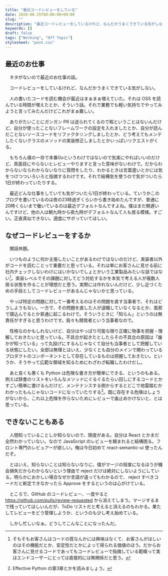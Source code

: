 ```yaml
---
title: "最近コードレビューをしている"
date: 2020-06-25T00:00:00+09:00
slug: ""
description: "最近コードレビューをしているけれど、なんだかうまくできている気がしない。"
keywords: []
draft: false
tags: ["Working", "Off Topic"]
stylesheet: "post.css"
---
```


## 最近のお仕事

　ネタがないので最近のお仕事の話。

　コードレビューをしているけれど、なんだかうまくできている気がしない。

　人の書いたコードを読む機会が最近はまぁまぁ増えていた。それは OSS を読んでいる時間が増えたとか、そういう話。それで業務でも軽い気持ちでやってみようと言ってみたんだけどこれがまぁ難しい。

　ありがたいことにガンガン PR は送られてくるので暇ということはないんだけど、自分が使ったことないフレームワークの設定を入れましたとか、自分が読んだことないソースコードをリファクタリングしましたとか、どう考えてもメンテしたくないクラスのメソッドの実装修正しましたとかいっぱいリクエストがくる。

　もちろん僕の一存で本番Goというわけではないので気楽にやればいいのだけど、真面目にやらないとレビューやりますと言った意味がないわけで。だからわからないならわからないなりに質問をしたり、わかるときは言葉遣いとかには気をつけつついろいろと指摘するわけです。それで結構気を使うので気がついたら1日が終わっていたりする。

　最近どんな仕事をしていても気がついたら1日が終わっている。ていうかこのブログを書いているのは夜の23時過ぎくらいから書き始めたんですが、普通に20時くらいまで働いているのは最近デフォルトなんですよね。僕はまだ朝遅いんですけど、他の人は朝九時から夜九時がデフォルトなんて人も居る模様。すごい。正直真似できない。適度にサボっていてほしい。

## なぜコードレビューをするか

　閑話休題。

　いつものように何か主張したいことがあるわけではないのだけど、実装者以外がコードを読むことって重要だと思っている。それは単にお客さんに見せる前に社内チェックしないわけにはいかないでしょとかいう工業製品みたいな話ではない[^1]。実装レベルでその課題に対してどう対処するかを本気で考える人が複数人居る状態を作ることが理想だと思う。実際には作れないんだけど、少し近づくための手段としてコードレビューがあるんじゃないかと思っている。

[^1]: そもそもお客さんはコードの質なんかには興味はなくて、お客さんがほしいのはその機能だとか、安定性だとかによって得られる価値のほう。だからお客さんに見せるコードであってもコードレビューで指摘している範疇って実はエンドユーザーにとっては直接的には無関係だと思う。

　やっぱ特定の問題に対して一番考えるのはその問題を直す当事者で、それはどうしようもない。一方で、その問題を直した人が退職していなくなるとか、風邪で寝込んでるとか普通に起こるわけで。そういうときに「知らん」というのは無責任がすぎると思うわけです。我々も開発者という当事者なので。

　性格なのかもしれないけど、自分はやっぱり可能な限り正確に物事を把握・理解しておきたいと思っている。不具合が起きたとしたらその不具合の原因は「誰かが知っている」って丸投げにするんじゃなくて自分も当事者として把握している状態にしたい。全部は無理とはいえ、少なくとも自分のメインで関わっているプロダクトのコンポーネントとして存在しているものは把握しておきたい。というか、そうやって広範な領域を知るためにわざわざ転職したわけだし。

　あと良くも悪くも Python は危険な書き方が簡単にできる、というのもある。例えば辞書のリストをいろんなメソッドにぐるぐるたらい回しにするコードとかすごい簡単に書けるんだけど、メンテナンスする側からするとどこで地雷踏むかわかったもんじゃないコードになっていたりする[^2]。既に存在する危険はしょうがないから、これ以上危険を作らないためにレビューで歯止めかけないと、とは思っている。

[^2]: Effective Python の第3章とかを読みましょう。

## できないこともある

　人間知っていることしか知らないので、限度がある。自分は React とかまだ全然わかっていない。なので JavaScript のレビューを頼まれると結構困る。フロント専門のレビュアーが欲しい。俺は今日初めて react-semantic-ui 使ったんだぞ。

　とはいえ、知らないことは知らないなりに、僕がマージの阻害になるほうが機会損失だからわからないという理由で reject だけは絶対にしないようにしている。明らかにおかしい場合なぜか言語が違ってもわかるので、 reject すべきコードだと断定できなかったら Approve をするというのは心がけている。

　ところで、GitHub のコードレビュー、一度やると https://github.com/pulls/review-requested から消えてしまう。マージするまで残っていてほしいんだが、ToDo リストだと考えると消えるのもわかる。果たしてレビューをどう管理しようか、というのも少し考え始めている。

　しかし忙しいなぁ。どうしてこんなことになったんだ。
